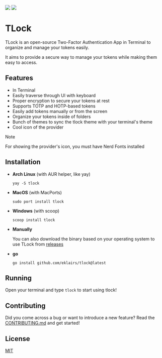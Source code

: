 <img src="https://img.shields.io/badge/go-%2300ADD8.svg?style=for-the-badge&logo=go&logoColor=white"> <img src="https://img.shields.io/github/stars/eklairs/tlock?style=for-the-badge" />
# TLock

TLock is an open-source Two-Factor Authentication App in Terminal to organize and manage your tokens easily.

It aims to provide a secure way to manage your tokens while making them easy to access.

## Features

- In Terminal
- Easily traverse through UI with keyboard
- Proper encryption to secure your tokens at rest
- Supports TOTP and HOTP-based tokens
- Easily add tokens manually or from the screen
- Organize your tokens inside of folders
- Bunch of themes to sync the tlock theme with your terminal's theme
- Cool icon of the provider

>[!NOTE]
>For showing the provider's icon, you must have Nerd Fonts installed

## Installation

- **Arch Linux** (with AUR helper, like yay)

  ```fish
  yay -S tlock
  ```

- **MacOS** (with MacPorts)

  ```fish
  sudo port install tlock
  ```

- **Windows** (with scoop)

  ```fish
  scoop install tlock
  ```
- **Manually**

  You can also download the binary based on your operating system to use TLock from [releases](https://github.com/eklairs/tlock/releases)
- **go**

  ```fish
  go install github.com/eklairs/tlock@latest
  ```

## Running

Open your terminal and type `tlock` to start using tlock!

## Contributing

Did you come across a bug or want to introduce a new feature? Read the [CONTRIBUTING.md](https://github.com/eklairs/tlock/blob/main/CONTRIBUTING.md) and get started!

## License

[MIT](https://github.com/eklairs/tlock/raw/main/LICENSE)

